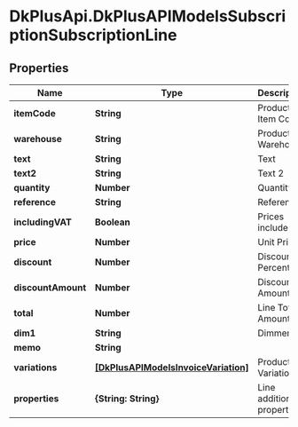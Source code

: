 # DkPlusApi.DkPlusAPIModelsSubscriptionSubscriptionLine

## Properties
Name | Type | Description | Notes
------------ | ------------- | ------------- | -------------
**itemCode** | **String** | Product Item Code | 
**warehouse** | **String** | Product Warehouse | [optional] 
**text** | **String** | Text | [optional] 
**text2** | **String** | Text 2 | [optional] 
**quantity** | **Number** | Quantity | [optional] 
**reference** | **String** | Reference | [optional] 
**includingVAT** | **Boolean** | Prices include VAT | [optional] 
**price** | **Number** | Unit Price | [optional] 
**discount** | **Number** | Discount Percent | [optional] 
**discountAmount** | **Number** | Discount Amount | [optional] 
**total** | **Number** | Line Total Amount | [optional] 
**dim1** | **String** | Dimmention | [optional] 
**memo** | **String** |  | [optional] 
**variations** | [**[DkPlusAPIModelsInvoiceVariation]**](DkPlusAPIModelsInvoiceVariation.md) | Production Variations | [optional] 
**properties** | **{String: String}** | Line additional properties | [optional] 


